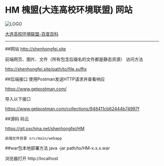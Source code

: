 # HM 槐盟(大连高校环境联盟)	网站

![LOGO](http://tva2.sinaimg.cn/crop.0.0.180.180.180/a121378fjw1e8qgp5bmzyj2050050aa8.jpg)


[大连高校环境联盟-百度百科](http://baike.baidu.com/link?url=VhFPgFwxN_0WM8DWqC9YEGVTLZsLpFmHSPlwEIb-g4IUESdx3CdnKhZ-rlQHtzi2qMhNiWunTaqiviOzQXqJkdi1YR32bL0sECsj2UJtIMW1x2Sig6Fg2xXBhooWa1yNb2WNoWSZwFKcpdrKx932fLYaoIl01Gbkt3p5LIAhrWayhrr4vITOzAFIlx1VHeQs)

---

##网站
http://shenhongfei.site

前端网页、图片、文件（所有包含后缀名的文件都是静态资源） 访问方法

http://shenhongfei.site/path/to/file.suffix

##后端接口
使用Postman发送HTTP请求并查看响应

https://www.getpostman.com/

导入以下接口

https://www.getpostman.com/collections/948411cb62444b74997f

##源码
码云

https://git.oschina.net/shenhongfei/HM

`前端文件目录 src/main/webapp`

##war包本地部署方法
java -jar path/to/HM-x.x.x.war

浏览器打开 http://localhost
